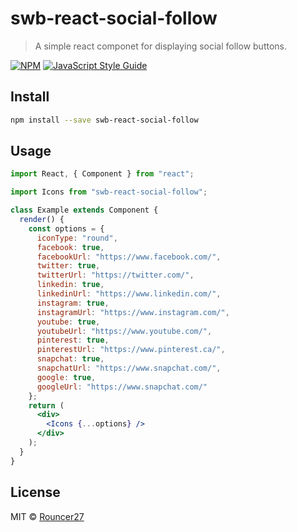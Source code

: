 # swb-react-social-follow

> A simple react componet for displaying social follow buttons.

[![NPM](https://img.shields.io/npm/v/swb-react-social-follow.svg)](https://www.npmjs.com/package/swb-react-social-follow) [![JavaScript Style Guide](https://img.shields.io/badge/code_style-standard-brightgreen.svg)](https://standardjs.com)

## Install

```bash
npm install --save swb-react-social-follow
```

## Usage

```jsx
import React, { Component } from "react";

import Icons from "swb-react-social-follow";

class Example extends Component {
  render() {
    const options = {
      iconType: "round",
      facebook: true,
      facebookUrl: "https://www.facebook.com/",
      twitter: true,
      twitterUrl: "https://twitter.com/",
      linkedin: true,
      linkedinUrl: "https://www.linkedin.com/",
      instagram: true,
      instagramUrl: "https://www.instagram.com/",
      youtube: true,
      youtubeUrl: "https://www.youtube.com/",
      pinterest: true,
      pinterestUrl: "https://www.pinterest.ca/",
      snapchat: true,
      snapchatUrl: "https://www.snapchat.com/",
      google: true,
      googleUrl: "https://www.snapchat.com/"
    };
    return (
      <div>
        <Icons {...options} />
      </div>
    );
  }
}
```

## License

MIT © [Rouncer27](https://github.com/Rouncer27)
